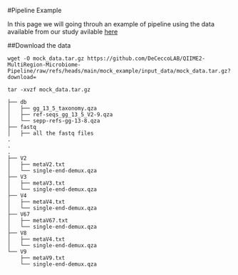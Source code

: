 #Pipeline Example

In this page we will going throuh an example of pipeline using the data available from our study avilable [here]([https://journals.asm.org/doi/10.1128/spectrum.01673-25]) 

##Download the data

```
wget -O mock_data.tar.gz https://github.com/DeCeccoLAB/QIIME2-MultiRegion-Microbiome-Pipeline/raw/refs/heads/main/mock_example/input_data/mock_data.tar.gz?download=

tar -xvzf mock_data.tar.gz
```


```
├── db
│   ├── gg_13_5_taxonomy.qza
│   ├── ref-seqs_gg_13_5_V2-9.qza
│   └── sepp-refs-gg-13-8.qza
├── fastq
│   ├── all the fastq files
.  
.
.
├── V2
│   ├── metaV2.txt
│   └── single-end-demux.qza
├── V3
│   ├── metaV3.txt
│   └── single-end-demux.qza
├── V4
│   ├── metaV4.txt
│   └── single-end-demux.qza
├── V67
│   ├── metaV67.txt
│   └── single-end-demux.qza
├── V8
│   ├── metaV4.txt
│   └── single-end-demux.qza
└── V9
    ├── metaV9.txt
    └── single-end-demux.qza
```
